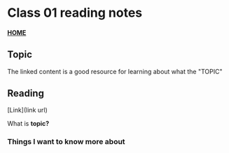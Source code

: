 # Class 01 reading notes

#### [HOME](https://cesarderio.github.io/reading-notes/)

## Topic

The linked content is a good resource for learning about what the "TOPIC"

## Reading

[Link](link url)

What is **topic?**

### Things I want to know more about

